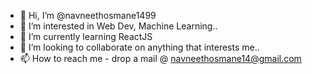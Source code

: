 - 👋 Hi, I’m @navneethosmane1499
- 👀 I’m interested in Web Dev, Machine Learning..
- 🌱 I’m currently learning ReactJS
- 💞️ I’m looking to collaborate on anything that interests me..
- 📫 How to reach me - drop a mail @ navneethosmane14@gmail.com

<!---
navneethosmane1499/navneethosmane1499 is a ✨ special ✨ repository because its `README.md` (this file) appears on your GitHub profile.
You can click the Preview link to take a look at your changes.
--->
